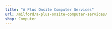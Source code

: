 ```yaml
---
title: "A Plus Onsite Computer Services"
url: /milford/a-plus-onsite-computer-services/
shop: Computer
---
```

